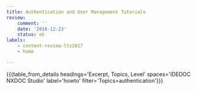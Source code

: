 ```yaml
---
title: Authentication and User Management Tutorials
review:
    comment: ''
    date: '2016-12-23'
    status: ok
labels:
    - content-review-lts2017
    - home

---
```


{{{table_from_details headings='Excerpt, Topics, Level' spaces='IDEDOC NXDOC Studio' label='howto' filter='Topics=authentication'}}}

&nbsp;

&nbsp;

